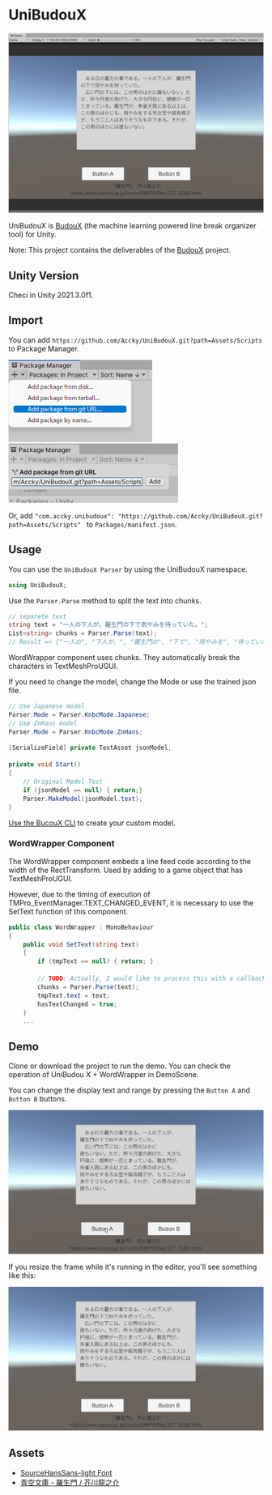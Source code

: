 # UniBudouX

![cap1.png](/doc/img/cap1.png)

UniBudouX is [BudouX](https://github.com/google/budoux) (the machine learning powered line break organizer tool) for Unity.

Note:
This project contains the deliverables of the [BudouX](https://github.com/google/budoux) project.
## Unity Version

Checi in Unity 2021.3.0f1.

## Import

You can add `https://github.com/Accky/UniBudouX.git?path=Assets/Scripts ` to Package Manager.

![cap2.png](/doc/img/cap2.png)
![cap3.png](/doc/img/cap3.png)

Or, add `"com.accky.unibudoux": "https://github.com/Accky/UniBudouX.git?path=Assets/Scripts" ` to `Packages/manifest.json`.

## Usage

You can use the `UniBudouX Parser` by using the UniBudouX namespace.

```csharp
using UniBudouX;
```

Use the `Parser.Parse` method to split the text into chunks.

```csharp
// separete text
string text = "一人の下人が、羅生門の下で雨やみを待っていた。";
List<string> chunks = Parser.Parse(text);
// Result => {"一人の", "下人が、", "羅生門の", "下で", "雨やみを", "待っていた。"}
```

WordWrapper component uses chunks. They automatically break the characters in TextMeshProUGUI.

If you need to change the model, change the Mode or use the trained json file.

```csharp
// Use Japanese model
Parser.Mode = Parser.KnbcMode.Japanese;
// Use ZnHans model
Parser.Mode = Parser.KnbcMode.ZnHans;
```

```csharp
[SerializeField] private TextAsset jsonModel;

private void Start()
{
    // Original Model Test
    if (jsonModel == null) { return;}
    Parser.MakeModel(jsonModel.text);
}
```

[Use the BucouX CLI](https://github.com/google/budoux#building-a-custom-model) to create your custom model.

### WordWrapper Component

The WordWrapper component embeds a line feed code according to the width of the RectTransform. Used by adding to a game object that has TextMeshProUGUI.

However, due to the timing of execution of TMPro_EventManager.TEXT_CHANGED_EVENT, it is necessary to use the SetText function of this component.

```csharp
public class WordWrapper : MonoBehaviour
{
    public void SetText(string text)
    {
        if (tmpText == null) { return; }

        // TODO: Actually, I would like to process this with a callback on the text is changed.
        chunks = Parser.Parse(text);
        tmpText.text = text;
        hasTextChanged = true;
    }
    ...
```

## Demo

Clone or download the project to run the demo. You can check the operation of UniBudou X + WordWrapper in DemoScene.

You can change the display text and range by pressing the `Button A` and` Button B` buttons.

![cap5.gif](/doc/img/cap5.gif)

If you resize the frame while it's running in the editor, you'll see something like this:

![cap4.gif](/doc/img/cap4.gif)

## Assets

* [SourceHansSans-light Font](https://github.com/adobe-fonts/source-han-sans/tree/release)
* [青空文庫 - 羅生門 / 芥川龍之介](https://www.aozora.gr.jp/cards/000879/files/127_15260.html)